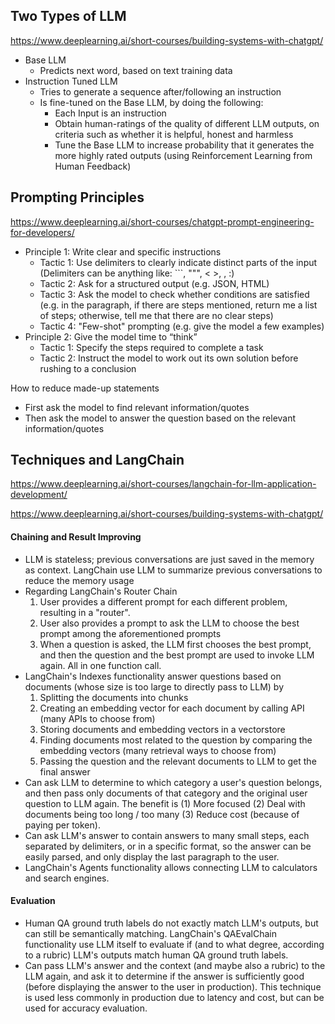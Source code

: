 ## Two Types of LLM

https://www.deeplearning.ai/short-courses/building-systems-with-chatgpt/

- Base LLM
    - Predicts next word, based on text training data
- Instruction Tuned LLM
    - Tries to generate a sequence after/following an instruction
    - Is fine-tuned on the Base LLM, by doing the following:
        - Each Input is an instruction
        - Obtain human-ratings of the quality of different LLM outputs, on criteria such as whether it is helpful, honest and harmless
        - Tune the Base LLM to increase probability that it generates the more highly rated outputs (using Reinforcement Learning from Human Feedback)

## Prompting Principles

https://www.deeplearning.ai/short-courses/chatgpt-prompt-engineering-for-developers/

- Principle 1: Write clear and specific instructions
    - Tactic 1: Use delimiters to clearly indicate distinct parts of the input (Delimiters can be anything like: ```, """, < >, <tag> </tag>, :)
    - Tactic 2: Ask for a structured output (e.g. JSON, HTML)
    - Tactic 3: Ask the model to check whether conditions are satisfied (e.g. in the paragraph, if there are steps mentioned, return me a list of steps; otherwise, tell me that there are no clear steps)
    - Tactic 4: "Few-shot" prompting (e.g. give the model a few examples)
- Principle 2: Give the model time to “think”
    - Tactic 1: Specify the steps required to complete a task
    - Tactic 2: Instruct the model to work out its own solution before rushing to a conclusion

How to reduce made-up statements
- First ask the model to find relevant information/quotes
- Then ask the model to answer the question based on the relevant information/quotes

## Techniques and LangChain

https://www.deeplearning.ai/short-courses/langchain-for-llm-application-development/

https://www.deeplearning.ai/short-courses/building-systems-with-chatgpt/

#### Chaining and Result Improving

- LLM is stateless; previous conversations are just saved in the memory as context. LangChain use LLM to summarize previous conversations to reduce the memory usage
- Regarding LangChain's Router Chain
    1. User provides a different prompt for each different problem, resulting in a "router".
    2. User also provides a prompt to ask the LLM to choose the best prompt among the aforementioned prompts
    3. When a question is asked, the LLM first chooses the best prompt, and then the question and the best prompt are used to invoke LLM again. All in one function call.
- LangChain's Indexes functionality answer questions based on documents (whose size is too large to directly pass to LLM) by
    1. Splitting the documents into chunks
    2. Creating an embedding vector for each document by calling API (many APIs to choose from)
    3. Storing documents and embedding vectors in a vectorstore
    4. Finding documents most related to the question by comparing the embedding vectors (many retrieval ways to choose from)
    5. Passing the question and the relevant documents to LLM to get the final answer
- Can ask LLM to determine to which category a user's question belongs, and then pass only documents of that category and the original user question to LLM again. The benefit is (1) More focused (2) Deal with documents being too long / too many (3) Reduce cost (because of paying per token).
- Can ask LLM's answer to contain answers to many small steps, each separated by delimiters, or in a specific format, so the answer can be easily parsed, and only display the last paragraph to the user.
- LangChain's Agents functionality allows connecting LLM to calculators and search engines.

#### Evaluation

- Human QA ground truth labels do not exactly match LLM's outputs, but can still be semantically matching. LangChain's QAEvalChain functionality use LLM itself to evaluate if (and to what degree, according to a rubric) LLM's outputs match human QA ground truth labels.
- Can pass LLM's answer and the context (and maybe also a rubric) to the LLM again, and ask it to determine if the answer is sufficiently good (before displaying the answer to the user in production). This technique is used less commonly in production due to latency and cost, but can be used for accuracy evaluation.


